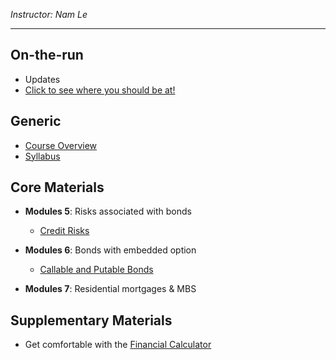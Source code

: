 *Instructor: Nam Le*

---

## On-the-run
- Updates
- [Click to see where you should be at!](call_put_option.html#practice-problems)

## Generic
- [Course Overview](syllabus.html)
- [Syllabus](syllabus.html)

## Core Materials
- **Modules 5**: Risks associated with bonds

    - [Credit Risks](credit_risk.html)


- **Modules 6**: Bonds with embedded option

    - [Callable and Putable Bonds](call_put_option.html)


- **Modules 7**: Residential mortgages & MBS

## Supplementary Materials
- Get comfortable with the [Financial Calculator](financial_calculator.html)  


<a id='deterministic-asset-pricing'></a>


<a id='npv'></a>
